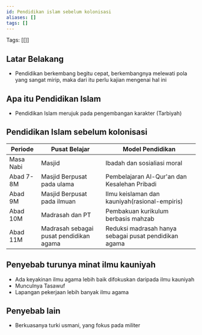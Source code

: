 ```yaml
---
id: Pendidikan islam sebelum kolonisasi
aliases: []
tags: []
---
```


Tags: [[]]

## Latar Belakang
- Pendidikan berkembang begitu cepat, berkembangnya melewati pola yang sangat mirip, maka dari itu perlu kajian mengenai hal ini

## Apa itu Pendidikan Islam
- Pendidikan Islam merujuk pada pengembangan karakter (Tarbiyah)

## Pendidikan Islam sebelum kolonisasi
|Periode|Pusat Belajar|Model Pendidikan|
|-------|-------------|---------------|
|Masa Nabi|Masjid|Ibadah dan sosialiasi moral|
|Abad 7-8M|Masjid Berpusat pada ulama|Pembelajaran Al-Qur'an dan Kesalehan Pribadi|
|Abad 9M|Masjid Berpusat pada ilmuan|Ilmu keislaman dan kauniyah(rasional-empiris)|
|Abad 10M|Madrasah dan PT|Pembakuan kurikulum berbasis mahzab|
|Abad 11M|Madrasah sebagai pusat pendidikan agama|Reduksi madrasah hanya sebagai pusat pendidikan agama|

## Penyebab turunya minat ilmu kauniyah
- Ada keyakinan ilmu agama lebih baik difokuskan daripada ilmu kauniyah
- Munculnya Tasawuf
- Lapangan pekerjaan lebih banyak ilmu agama

## Penyebab lain
- Berkuasanya turki usmani, yang fokus pada militer

